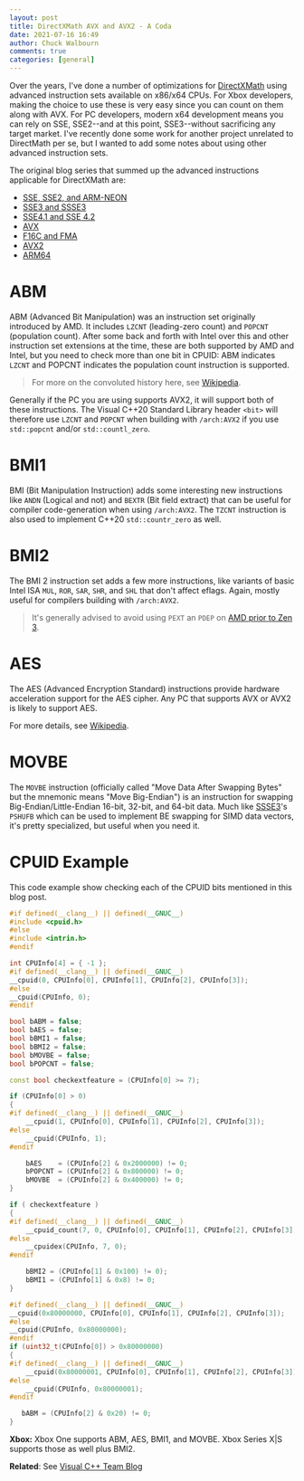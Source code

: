 ```yaml
---
layout: post
title: DirectXMath AVX and AVX2 - A Coda
date: 2021-07-16 16:49
author: Chuck Walbourn
comments: true
categories: [general]
---
```


Over the years, I've done a number of optimizations for [DirectXMath](https://github.com/Microsoft/DirectXMath) using advanced instruction sets available on x86/x64 CPUs. For Xbox developers, making the choice to use these is very easy since you can count on them along with AVX. For PC developers, modern x64 development means you can rely on SSE, SSE2--and at this point, SSE3--without sacrificing any target market. I've recently done some work for another project unrelated to DirectMath per se, but I wanted to add some notes about using other advanced instruction sets.
<!--more-->

The original blog series that summed up the advanced instructions applicable for DirectXMath are:

<ul>
  <li><a href="https://walbourn.github.io/directxmath-sse-sse2-and-arm-neon/"> SSE, SSE2, and ARM-NEON</a></li>
 	<li><a href="https://walbourn.github.io/directxmath-sse3-and-ssse3/">SSE3 and SSSE3</a></li>
 	<li><a href="https://walbourn.github.io/directxmath-sse4-1-and-sse4-2/">SSE4.1 and SSE 4.2</a></li>
 	<li><a href="https://walbourn.github.io/directxmath-avx/">AVX</a></li>
 	<li><a href="https://walbourn.github.io/directxmath-f16c-and-fma/">F16C and FMA</a></li>
 	<li><a href="https://walbourn.github.io/directxmath-avx2/">AVX2</a></li>
 	<li><a href="https://walbourn.github.io/directxmath-arm64/">ARM64</a></li>
</ul>

# ABM

ABM (Advanced Bit Manipulation) was an instruction set originally introduced by AMD. It includes ``LZCNT`` (leading-zero count) and ``POPCNT`` (population count). After some back and forth with Intel over this and other instruction set extensions at the time, these are both supported by AMD and Intel, but you need to check more than one bit in CPUID: ABM indicates ``LZCNT`` and POPCNT indicates the population count instruction is supported.

> For more on the convoluted history here, see [Wikipedia](https://en.wikipedia.org/wiki/X86_Bit_manipulation_instruction_set).

Generally if the PC you are using supports AVX2, it will support both of these instructions. The Visual C++20 Standard Library header ``<bit>`` will therefore use ``LZCNT`` and ``POPCNT`` when building with ``/arch:AVX2`` if you use ``std::popcnt`` and/or ``std::countl_zero``.

# BMI1

BMI (Bit Manipulation Instruction) adds some interesting new instructions like ``ANDN`` (Logical and not) and ``BEXTR`` (Bit field extract) that can be useful for compiler code-generation when using ``/arch:AVX2``. The ``TZCNT`` instruction is also used to implement C++20 ``std::countr_zero`` as well.

# BMI2

The BMI 2 instruction set adds a few more instructions, like variants of basic Intel ISA ``MUL``, ``ROR``, ``SAR``, ``SHR``, and ``SHL`` that don't affect eflags. Again, mostly useful for compilers building with ``/arch:AVX2``.

> It's generally advised to avoid using ``PEXT`` an ``PDEP`` on [AMD prior to Zen 3](https://en.wikichip.org/wiki/amd/microarchitectures/zen_3#Key_changes_from_Zen_2).

# AES

The AES (Advanced Encryption Standard) instructions provide hardware acceleration support for the AES cipher. Any PC that supports AVX or AVX2 is likely to support AES.

For more details, see [Wikipedia](https://en.wikipedia.org/wiki/AES_instruction_set).

# MOVBE

The ``MOVBE`` instruction (officially called "Move Data After Swapping Bytes" but the mnemonic means "Move Big-Endian") is an instruction for swapping Big-Endian/Little-Endian 16-bit, 32-bit, and 64-bit data. Much like [SSSE3](https://walbourn.github.io/directxmath-sse3-and-ssse3/)'s ``PSHUFB`` which can be used to implement BE swapping for SIMD data vectors, it's pretty specialized, but useful when you need it.

# CPUID Example

This code example show checking each of the CPUID bits mentioned in this blog post.

```cpp
#if defined(__clang__) || defined(__GNUC__)
#include <cpuid.h>
#else
#include <intrin.h>
#endif

int CPUInfo[4] = { -1 };
#if defined(__clang__) || defined(__GNUC__)
__cpuid(0, CPUInfo[0], CPUInfo[1], CPUInfo[2], CPUInfo[3]);
#else
__cpuid(CPUInfo, 0);
#endif

bool bABM = false;
bool bAES = false;
bool bBMI1 = false;
bool bBMI2 = false;
bool bMOVBE = false;
bool bPOPCNT = false;

const bool checkextfeature = (CPUInfo[0] >= 7);

if (CPUInfo[0] > 0)
{
#if defined(__clang__) || defined(__GNUC__)
    __cpuid(1, CPUInfo[0], CPUInfo[1], CPUInfo[2], CPUInfo[3]);
#else
    __cpuid(CPUInfo, 1);
#endif

    bAES    = (CPUInfo[2] & 0x2000000) != 0;
    bPOPCNT = (CPUInfo[2] & 0x800000) != 0;
    bMOVBE  = (CPUInfo[2] & 0x400000) != 0;
}

if ( checkextfeature )
{
#if defined(__clang__) || defined(__GNUC__)
    __cpuid_count(7, 0, CPUInfo[0], CPUInfo[1], CPUInfo[2], CPUInfo[3]);
#else
    __cpuidex(CPUInfo, 7, 0);
#endif

    bBMI2 = (CPUInfo[1] & 0x100) != 0);
    bBMI1 = (CPUInfo[1] & 0x8) != 0;
}

#if defined(__clang__) || defined(__GNUC__)
__cpuid(0x80000000, CPUInfo[0], CPUInfo[1], CPUInfo[2], CPUInfo[3]);
#else
__cpuid(CPUInfo, 0x80000000);
#endif
if (uint32_t(CPUInfo[0]) > 0x80000000)
{
#if defined(__clang__) || defined(__GNUC__)
    __cpuid(0x80000001, CPUInfo[0], CPUInfo[1], CPUInfo[2], CPUInfo[3]);
#else
    __cpuid(CPUInfo, 0x80000001);
#endif

   bABM = (CPUInfo[2] & 0x20) != 0;
}
```

<strong>Xbox:</strong> Xbox One supports ABM, AES, BMI1, and MOVBE. Xbox Series X|S supports those as well plus BMI2.

<strong>Related</strong>: See [Visual C++ Team Blog](https://devblogs.microsoft.com/cppblog/bit-in-visual-studio-2019-version-16-8-preview-2/)

